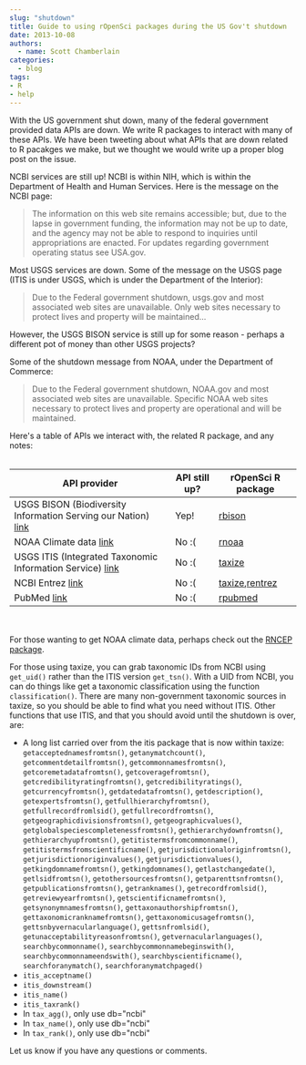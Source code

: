 ```yaml
---
slug: "shutdown"
title: Guide to using rOpenSci packages during the US Gov't shutdown
date: 2013-10-08
authors:
  - name: Scott Chamberlain
categories:
  - blog
tags:
- R
- help
---
```


With the US government shut down, many of the federal government provided data APIs are down. We write R packages to interact with many of these APIs. We have been tweeting about what APIs that are down related to R pacakges we make, but we thought we would write up a proper blog post on the issue.

NCBI services are still up! NCBI is within NIH, which is within the Department of Health and Human Services. Here is the message on the NCBI page:

> The information on this web site remains accessible; but, due to the lapse in government funding, the information may not be up to date, and the agency may not be able to respond to inquiries until appropriations are enacted. For updates regarding government operating status see USA.gov.

Most USGS services are down. Some of the message on the USGS page (ITIS is under USGS, which is under the Department of the Interior):

> Due to the Federal government shutdown, usgs.gov and most associated web sites are unavailable. Only web sites necessary to protect lives and property will be maintained...

However, the USGS BISON service is still up for some reason - perhaps a different pot of money than other USGS projects?

Some of the shutdown message from NOAA, under the Department of Commerce:

> Due to the Federal government shutdown, NOAA.gov and most associated web sites are unavailable. Specific NOAA web sites necessary to protect lives and property are operational and will be maintained.

Here's a table of APIs we interact with, the related R package, and any notes:
<br><br>
<table class="table table-bordered table-striped">
  <thead>
      <tr>
        <th>API provider</th>
        <th>API still up?</th>
        <th>rOpenSci R package</th>
      </tr>
    </thead>
    <tbody>
      <tr>
        <td>USGS BISON (Biodiversity Information Serving our Nation) <a href="http://bison.usgs.ornl.gov/services.html">link</a></td>
        <td>Yep!</td>
        <td><a href="https://github.com/ropensci/rbison">rbison</a></td>
      </tr>
      <tr>
        <td>NOAA Climate data <a href="http://www.ncdc.noaa.gov/cdo-web/webservices">link</a></td>
        <td>No :(</td>
        <td><a href="https://github.com/ropensci/rnoaa">rnoaa</a></td>
      </tr>
      <tr>
        <td>USGS ITIS (Integrated Taxonomic Information Service) <a href="http://www.itis.gov/ws_description.html">link</a></td>
        <td>No :(</td>
        <td><a href="https://github.com/ropensci/taxize_">taxize</a></td>
      </tr>
      <tr>
        <td>NCBI Entrez <a href="http://www.ncbi.nlm.nih.gov/">link</a></td>
        <td>No :(</td>
        <td><a href="https://github.com/ropensci/taxize_">taxize</a>,<a href="https://github.com/ropensci/rentrez">rentrez</a></td>
      </tr>
      <tr>
        <td>PubMed <a href="http://www.ncbi.nlm.nih.gov/pubmed">link</a></td>
        <td>No :(</td>
        <td><a href="https://github.com/ropensci/rpubmed">rpubmed</a></td>
      </tr>
    </tbody>
</table>

<br><br>
For those wanting to get NOAA climate data, perhaps check out the [RNCEP package][rncep].

For those using taxize, you can grab taxonomic IDs from NCBI using `get_uid()` rather than the ITIS version `get_tsn()`. With a UID from NCBI, you can do things like get a taxonomic classification using the function `classification()`. There are many non-government taxonomic sources in taxize, so you should be able to find what you need without ITIS. Other functions that use ITIS, and that you should avoid until the shutdown is over, are:

* A long list carried over from the itis package that is now within taxize: `getacceptednamesfromtsn()`, `getanymatchcount()`, `getcommentdetailfromtsn()`, `getcommonnamesfromtsn()`, `getcoremetadatafromtsn()`, `getcoveragefromtsn()`, `getcredibilityratingfromtsn()`, `getcredibilityratings()`, `getcurrencyfromtsn()`, `getdatedatafromtsn()`, `getdescription()`, `getexpertsfromtsn()`, `getfullhierarchyfromtsn()`, `getfullrecordfromlsid()`, `getfullrecordfromtsn()`, `getgeographicdivisionsfromtsn()`, `getgeographicvalues()`, `getglobalspeciescompletenessfromtsn()`, `gethierarchydownfromtsn()`, `gethierarchyupfromtsn()`, `getitistermsfromcommonname()`, `getitistermsfromscientificname()`, `getjurisdictionaloriginfromtsn()`, `getjurisdictionoriginvalues()`, `getjurisdictionvalues()`, `getkingdomnamefromtsn()`, `getkingdomnames()`, `getlastchangedate()`, `getlsidfromtsn()`, `getothersourcesfromtsn()`, `getparenttsnfromtsn()`, `getpublicationsfromtsn()`, `getranknames()`, `getrecordfromlsid()`, `getreviewyearfromtsn()`, `getscientificnamefromtsn()`, `getsynonymnamesfromtsn()`, `gettaxonauthorshipfromtsn()`, `gettaxonomicranknamefromtsn()`, `gettaxonomicusagefromtsn()`, `gettsnbyvernacularlanguage()`, `gettsnfromlsid()`, `getunacceptabilityreasonfromtsn()`, `getvernacularlanguages()`, `searchbycommonname()`, `searchbycommonnamebeginswith()`, `searchbycommonnameendswith()`, `searchbyscientificname()`, `searchforanymatch()`, `searchforanymatchpaged()`
* `itis_acceptname()`
* `itis_downstream()`
* `itis_name()`
* `itis_taxrank()`
* In `tax_agg()`, only use db="ncbi"
* In `tax_name()`, only use db="ncbi"
* In `tax_rank()`, only use db="ncbi"

Let us know if you have any questions or comments.

[rncep]: http://cran.r-project.org/web/packages/RNCEP/index.html
